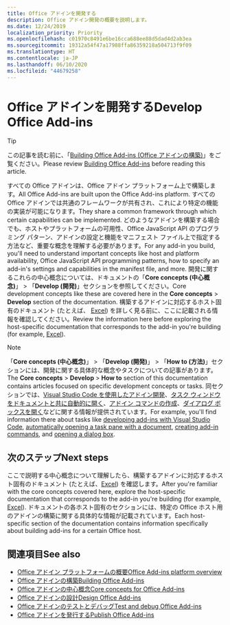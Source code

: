 ```yaml
---
title: Office アドインを開発する
description: Office アドイン開発の概要を説明します。
ms.date: 12/24/2019
localization_priority: Priority
ms.openlocfilehash: c01970c8491e6be16cca688ee88d5dad4d2ab3ea
ms.sourcegitcommit: 19312a54f47a17988ffa86359218a504713f9f09
ms.translationtype: HT
ms.contentlocale: ja-JP
ms.lasthandoff: 06/10/2020
ms.locfileid: "44679258"
---
```

# <a name="develop-office-add-ins"></a><span data-ttu-id="d681c-103">Office アドインを開発する</span><span class="sxs-lookup"><span data-stu-id="d681c-103">Develop Office Add-ins</span></span>

> [!TIP]
> <span data-ttu-id="d681c-104">この記事を読む前に、「[Building Office Add-ins (Office アドインの構築)](../overview/office-add-ins-fundamentals.md)」をご覧ください。</span><span class="sxs-lookup"><span data-stu-id="d681c-104">Please review [Building Office Add-ins](../overview/office-add-ins-fundamentals.md) before reading this article.</span></span>

<span data-ttu-id="d681c-105">すべての Office アドインは、Office アドイン プラットフォーム上で構築します。</span><span class="sxs-lookup"><span data-stu-id="d681c-105">All Office Add-ins are built upon the Office Add-ins platform.</span></span> <span data-ttu-id="d681c-106">すべての Office アドインでは共通のフレームワークが共有され、これにより特定の機能の実装が可能になります。</span><span class="sxs-lookup"><span data-stu-id="d681c-106">They share a common framework through which certain capabilities can be implemented.</span></span> <span data-ttu-id="d681c-107">どのようなアドインを構築する場合でも、ホストやプラットフォームの可用性、Office JavaScript API のプログラミング パターン、アドインの設定と機能をマニフェスト ファイル上で指定する方法など、重要な概念を理解する必要があります。</span><span class="sxs-lookup"><span data-stu-id="d681c-107">For any add-in you build, you'll need to understand important concepts like host and platform availability, Office JavaScript API programming patterns, how to specify an add-in's settings and capabilities in the manifest file, and more.</span></span> <span data-ttu-id="d681c-108">開発に関するこれらの中心概念については、ドキュメントの「**Core concepts (中心概念)**」 > 「**Develop (開発)**」セクションを参照してください。</span><span class="sxs-lookup"><span data-stu-id="d681c-108">Core development concepts like these are covered here in the **Core concepts** > **Develop** section of the documentation.</span></span> <span data-ttu-id="d681c-109">構築するアドインに対応するホスト固有のドキュメント (たとえば、 [Excel](../excel/index.yml)) を詳しく見る前に、ここに記載される情報を確認してください。</span><span class="sxs-lookup"><span data-stu-id="d681c-109">Review the information here before exploring the host-specific documentation that corresponds to the add-in you're building (for example, [Excel](../excel/index.yml)).</span></span>

> [!NOTE]
> <span data-ttu-id="d681c-110">「**Core concepts (中心概念)**」 > 「**Develop (開発)**」 > 「**How to (方法)**」セクションには、開発に関する具体的な概念やタスクについての記事があります。</span><span class="sxs-lookup"><span data-stu-id="d681c-110">The **Core concepts** > **Develop** > **How to** section of this documentation contains articles focused on specific development concepts or tasks.</span></span> <span data-ttu-id="d681c-111">同セクションでは、[Visual Studio Code を使用したアドイン開発](develop-add-ins-vscode.md)、[タスク ウィンドウをドキュメントと共に自動的に開く](automatically-open-a-task-pane-with-a-document.md)、[アドイン コマンドの作成](create-addin-commands.md)、[ダイアログ ボックスを開く](dialog-api-in-office-add-ins.md)などに関する情報が提供されています。</span><span class="sxs-lookup"><span data-stu-id="d681c-111">For example, you'll find information there about tasks like [developing add-ins with Visual Studio Code](develop-add-ins-vscode.md), [automatically opening a task pane with a document](automatically-open-a-task-pane-with-a-document.md), [creating add-in commands](create-addin-commands.md), and [opening a dialog box](dialog-api-in-office-add-ins.md).</span></span>

## <a name="next-steps"></a><span data-ttu-id="d681c-112">次のステップ</span><span class="sxs-lookup"><span data-stu-id="d681c-112">Next steps</span></span>

<span data-ttu-id="d681c-113">ここで説明する中心概念について理解したら、構築するアドインに対応するホスト固有のドキュメント (たとえば、[Excel](../excel/index.yml)) を確認します。</span><span class="sxs-lookup"><span data-stu-id="d681c-113">After you're familiar with the core concepts covered here, explore the host-specific documentation that corresponds to the add-in you're building (for example, [Excel](../excel/index.yml)).</span></span> <span data-ttu-id="d681c-114">ドキュメントの各ホスト固有のセクションには、特定の Office ホスト用のアドインの構築に関する具体的な情報が記載されています。</span><span class="sxs-lookup"><span data-stu-id="d681c-114">Each host-specific section of the documentation contains information specifically about building add-ins for a certain Office host.</span></span>

## <a name="see-also"></a><span data-ttu-id="d681c-115">関連項目</span><span class="sxs-lookup"><span data-stu-id="d681c-115">See also</span></span>

- [<span data-ttu-id="d681c-116">Office アドイン プラットフォームの概要</span><span class="sxs-lookup"><span data-stu-id="d681c-116">Office Add-ins platform overview</span></span>](../overview/office-add-ins.md)
- [<span data-ttu-id="d681c-117">Office アドインの構築</span><span class="sxs-lookup"><span data-stu-id="d681c-117">Building Office Add-ins</span></span>](../overview/office-add-ins-fundamentals.md)
- [<span data-ttu-id="d681c-118">Office アドインの中心概念</span><span class="sxs-lookup"><span data-stu-id="d681c-118">Core concepts for Office Add-ins</span></span>](../overview/core-concepts-office-add-ins.md)
- [<span data-ttu-id="d681c-119">Office アドインの設計</span><span class="sxs-lookup"><span data-stu-id="d681c-119">Design Office Add-ins</span></span>](../design/add-in-design.md)
- [<span data-ttu-id="d681c-120">Office アドインのテストとデバッグ</span><span class="sxs-lookup"><span data-stu-id="d681c-120">Test and debug Office Add-ins</span></span>](../testing/test-debug-office-add-ins.md)
- [<span data-ttu-id="d681c-121">Office アドインを発行する</span><span class="sxs-lookup"><span data-stu-id="d681c-121">Publish Office Add-ins</span></span>](../publish/publish.md)
